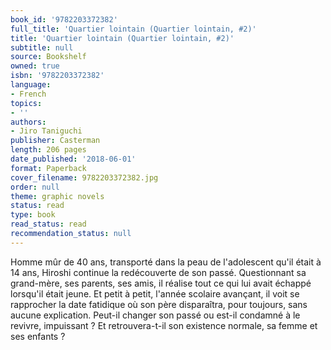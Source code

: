 ```yaml
---
book_id: '9782203372382'
full_title: 'Quartier lointain (Quartier lointain, #2)'
title: 'Quartier lointain (Quartier lointain, #2)'
subtitle: null
source: Bookshelf
owned: true
isbn: '9782203372382'
language:
- French
topics:
- ''
authors:
- Jiro Taniguchi
publisher: Casterman
length: 206 pages
date_published: '2018-06-01'
format: Paperback
cover_filename: 9782203372382.jpg
order: null
theme: graphic novels
status: read
type: book
read_status: read
recommendation_status: null
---
```

Homme mûr de 40 ans, transporté dans la peau de l'adolescent qu'il était à 14 ans, Hiroshi continue la redécouverte de son passé. Questionnant sa grand-mère, ses parents, ses amis, il réalise tout ce qui lui avait échappé lorsqu'il était jeune. Et petit à petit, l'année scolaire avançant, il voit se rapprocher la date fatidique où son père disparaîtra, pour toujours, sans aucune explication. Peut-il changer son passé ou est-il condamné à le revivre, impuissant ? Et retrouvera-t-il son existence normale, sa femme et ses enfants ?
